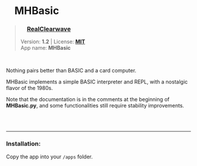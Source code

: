<!---
This file is generated from the "details.yml" file. (Any changes here will be overwritten)
--->
# <img src="../../images/default_icon.png" width="16"> MHBasic
> ### <img src="https://github.com/RealClearwave.png?size=26" width="13"> **[RealClearwave](https://github.com/RealClearwave)**  
> Version: **1.2** | License: **[MIT](https://github.com/echo-lalia/MicroHydra-Apps/blob/main/LICENSE)**  
> App name: **MHBasic**
<br/>

Nothing pairs better than BASIC and a card computer. 

MHBasic implements a simple BASIC interpreter and REPL, with a nostalgic flavor of the 1980s. 

Note that the documentation is in the comments at the beginning of **MHBasic.py**, and some functionalities still require stability improvements.


<br/><br/>

-----
### Installation:
Copy the app into your `/apps` folder.


